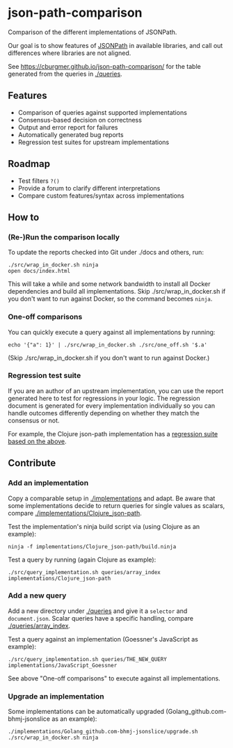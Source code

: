 # json-path-comparison
Comparison of the different implementations of JSONPath.

Our goal is to show features of
[JSONPath](https://goessner.net/articles/JsonPath/) in available libraries,
and call out differences where libraries are not aligned.

See https://cburgmer.github.io/json-path-comparison/ for the table generated
from the queries in [./queries](./queries).

## Features
- Comparison of queries against supported implementations
- Consensus-based decision on correctness
- Output and error report for failures
- Automatically generated bug reports
- Regression test suites for upstream implementations

## Roadmap

- Test filters `?()`
- Provide a forum to clarify different interpretations
- Compare custom features/syntax across implementations

## How to

### (Re-)Run the comparison locally

To update the reports checked into Git under ./docs and others, run:

    ./src/wrap_in_docker.sh ninja
    open docs/index.html

This will take a while and some network bandwidth to install all Docker
dependencies and build all implementations.
Skip ./src/wrap_in_docker.sh if you don't want to run against Docker, so the
command becomes `ninja`.

### One-off comparisons

You can quickly execute a query against all implementations by running:

    echo '{"a": 1}' | ./src/wrap_in_docker.sh ./src/one_off.sh '$.a'

(Skip ./src/wrap_in_docker.sh if you don't want to run against Docker.)

### Regression test suite

If you are an author of an upstream implementation, you can use the report
generated here to test for regressions in your logic. The regression document is
generated for every implementation individually so you can handle outcomes
differently depending on whether they match the consensus or not.

For example, the Clojure json-path implementation has a
[regression suite based on the above](https://github.com/gga/json-path/blob/master/test/json_path/test/regression_test.clj).

## Contribute

### Add an implementation

Copy a comparable setup in [./implementations](./implementations) and adapt.
Be aware that some implementations decide to return queries for single values as
scalars, compare
[./implementations/Clojure_json-path](./implementations/Clojure_json-path).

Test the implementation's ninja build script via (using Clojure as an example):

    ninja -f implementations/Clojure_json-path/build.ninja

Test a query by running (again Clojure as example):

    ./src/query_implementation.sh queries/array_index implementations/Clojure_json-path

### Add a new query

Add a new directory under [./queries](./queries) and give it a `selector` and
`document.json`. Scalar queries have a specific handling, compare
[./queries/array_index](./queries/array_index).

Test a query against an implementation (Goessner's JavaScript as example):

    ./src/query_implementation.sh queries/THE_NEW_QUERY implementations/JavaScript_Goessner

See above "One-off comparisons" to execute against all implementations.

### Upgrade an implementation

Some implementations can be automatically upgraded
(Golang_github.com-bhmj-jsonslice as an example):

    ./implementations/Golang_github.com-bhmj-jsonslice/upgrade.sh
    ./src/wrap_in_docker.sh ninja
